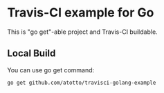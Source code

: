 # Travis-CI example for Go

This is "go get"-able project and Travis-CI buildable.


## Local Build

You can use go get command: 

    go get github.com/atotto/travisci-golang-example 



